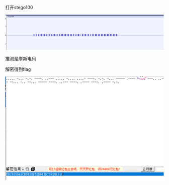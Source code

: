 打开stego100

![image-20250327203321894](./assets/image-20250327203321894.png)

推测是摩斯电码

解密得到flag

![image-20250327203325463](./assets/image-20250327203325463.png)